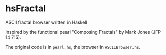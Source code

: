 # hsFractal
ASCII fractal browser written in Haskell

Inspired by the functional pearl "Composing Fractals" by Mark Jones (JFP 14 715).

The original code is in `pearl.hs`, the browser in `ASCIIBrowser.hs`.
